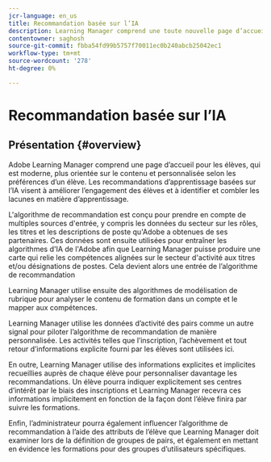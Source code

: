 ```yaml
---
jcr-language: en_us
title: Recommandation basée sur l’IA
description: Learning Manager comprend une toute nouvelle page d’accueil pour les élèves, qui est moderne, plus orientée sur le contenu et personnalisée selon les préférences d’un élève. Les recommandations d’apprentissage basées sur l’IA visent à améliorer l’engagement des élèves et à identifier et combler les lacunes en matière d’apprentissage.
contentowner: saghosh
source-git-commit: fbba54fd99b5757f70011ec0b240abcb25042ec1
workflow-type: tm+mt
source-wordcount: '278'
ht-degree: 0%

---
```




# Recommandation basée sur l’IA

## Présentation {#overview}

Adobe Learning Manager comprend une page d’accueil pour les élèves, qui est moderne, plus orientée sur le contenu et personnalisée selon les préférences d’un élève. Les recommandations d’apprentissage basées sur l’IA visent à améliorer l’engagement des élèves et à identifier et combler les lacunes en matière d’apprentissage.

L&#39;algorithme de recommandation est conçu pour prendre en compte de multiples sources d&#39;entrée, y compris les données du secteur sur les rôles, les titres et les descriptions de poste qu&#39;Adobe a obtenues de ses partenaires. Ces données sont ensuite utilisées pour entraîner les algorithmes d&#39;IA de l&#39;Adobe afin que Learning Manager puisse produire une carte qui relie les compétences alignées sur le secteur d&#39;activité aux titres et/ou désignations de postes. Cela devient alors une entrée de l’algorithme de recommandation

Learning Manager utilise ensuite des algorithmes de modélisation de rubrique pour analyser le contenu de formation dans un compte et le mapper aux compétences.

Learning Manager utilise les données d’activité des pairs comme un autre signal pour piloter l’algorithme de recommandation de manière personnalisée. Les activités telles que l’inscription, l’achèvement et tout retour d’informations explicite fourni par les élèves sont utilisées ici.

En outre, Learning Manager utilise des informations explicites et implicites recueillies auprès de chaque élève pour personnaliser davantage les recommandations. Un élève pourra indiquer explicitement ses centres d’intérêt par le biais des inscriptions et Learning Manager recevra ces informations implicitement en fonction de la façon dont l’élève finira par suivre les formations.

Enfin, l’administrateur pourra également influencer l’algorithme de recommandation à l’aide des attributs de l’élève que Learning Manager doit examiner lors de la définition de groupes de pairs, et également en mettant en évidence les formations pour des groupes d’utilisateurs spécifiques.
